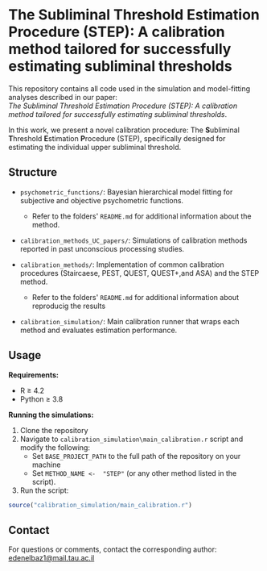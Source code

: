 # The Subliminal Threshold Estimation Procedure (STEP): A calibration method tailored for successfully estimating subliminal thresholds

This repository contains all code used in the simulation and model-fitting analyses described in our paper:  
*The Subliminal Threshold Estimation Procedure (STEP): A calibration method tailored for successfully estimating subliminal thresholds*.

In this work, we present a novel calibration procedure: The **S**ubliminal **T**hreshold **E**stimation **P**rocedure (STEP),  specifically designed for estimating the individual upper subliminal threshold.


## Structure
- `psychometric_functions/`: Bayesian hierarchical model fitting for subjective and objective psychometric functions.
    - Refer to the folders' `README.md` for additional information about the method.
- `calibration_methods_UC_papers/`: Simulations of calibration methods reported in past unconscious processing studies.

- `calibration_methods/`: Implementation of common calibration procedures (Staircaese, PEST, QUEST, QUEST+,and ASA) and the STEP method.
    - Refer to the folders' `README.md` for additional information about reproducig the results
- `calibration_simulation/`: Main calibration runner that wraps each method and evaluates estimation performance.

## Usage
**Requirements:**
- R ≥ 4.2
- Python ≥ 3.8  

**Running the simulations:**
1. Clone the repository 
2. Navigate to `calibration_simulation\main_calibration.r` script and modify the following:
   - Set `BASE_PROJECT_PATH` to the full path of the repository on your machine
   - Set `METHOD_NAME <-  "STEP"` (or any other method listed in the script).
3. Run the script:
```r
source("calibration_simulation/main_calibration.r")
```

## Contact
For questions or comments, contact the corresponding author: edenelbaz1@mail.tau.ac.il 
